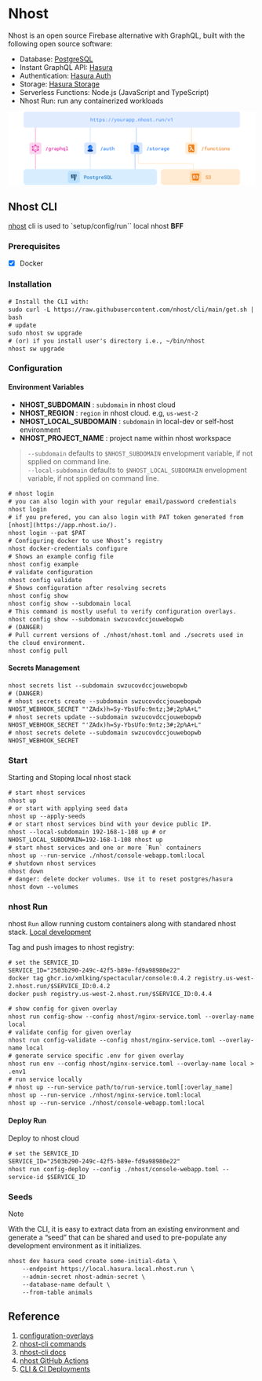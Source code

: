 # Nhost

Nhost is an open source Firebase alternative with GraphQL, built with the following open source software:

- Database: [PostgreSQL](https://www.postgresql.org/)
- Instant GraphQL API: [Hasura](https://hasura.io/)
- Authentication: [Hasura Auth](https://github.com/nhost/hasura-auth/)
- Storage: [Hasura Storage](https://github.com/nhost/hasura-storage)
- Serverless Functions: Node.js (JavaScript and TypeScript)
- Nhost Run: run any containerized workloads

![Nhost architecture](https://raw.githubusercontent.com/nhost/nhost/main/assets/nhost-diagram.png)

## Nhost CLI

[nhost](https://docs.nhost.io/cli) cli is used to `setup/config/run`` local nhost **BFF**

### Prerequisites

- [x] Docker

### Installation

```shell
# Install the CLI with:
sudo curl -L https://raw.githubusercontent.com/nhost/cli/main/get.sh | bash
# update
sudo nhost sw upgrade
# (or) if you install user's directory i.e., ~/bin/nhost
nhost sw upgrade
```

### Configuration

#### Environment Variables

- **NHOST_SUBDOMAIN** : `subdomain` in nhost cloud
- **NHOST_REGION** : `region` in nhost cloud. e.g, `us-west-2`
- **NHOST_LOCAL_SUBDOMAIN** : `subdomain` in local-dev or self-host environment
- **NHOST_PROJECT_NAME** : project name within nhost workspace

> `--subdomain` defaults to `$NHOST_SUBDOMAIN` envelopment variable, if not spplied on command line.  
> `--local-subdomain` defaults to `$NHOST_LOCAL_SUBDOMAIN` envelopment variable, if not spplied on command line.

```shell
# nhost login
# you can also login with your regular email/password credentials 
nhost login
# if you prefered, you can also login with PAT token generated from [nhost](https://app.nhost.io/).
nhost login --pat $PAT
# Configuring docker to use Nhost’s registry
nhost docker-credentials configure
# Shows an example config file
nhost config example
# validate configuration
nhost config validate
# Shows configuration after resolving secrets
nhost config show
nhost config show --subdomain local
# This command is mostly useful to verify configuration overlays.
nhost config show --subdomain swzucovdccjouwebopwb
# (DANGER) 
# Pull current versions of ./nhost/nhost.toml and ./secrets used in the cloud environment.
nhost config pull

```

#### Secrets Management

```shell
nhost secrets list --subdomain swzucovdccjouwebopwb
# (DANGER)
# nhost secrets create --subdomain swzucovdccjouwebopwb NHOST_WEBHOOK_SECRET "'ZAdx)h=Sy-YbsUfo:9ntz;3#;2p%A+L"
# nhost secrets update --subdomain swzucovdccjouwebopwb NHOST_WEBHOOK_SECRET "'ZAdx)h=Sy-YbsUfo:9ntz;3#;2p%A+L"
# nhost secrets delete --subdomain swzucovdccjouwebopwb NHOST_WEBHOOK_SECRET
```

### Start

Starting and Stoping local nhost stack

```shell
# start nhost services
nhost up
# or start with applying seed data
nhost up --apply-seeds
# or start nhost services bind with your device public IP. 
nhost --local-subdomain 192-168-1-108 up # or
NHOST_LOCAL_SUBDOMAIN=192-168-1-108 nhost up 
# start nhost services and one or more `Run` containers
nhost up --run-service ./nhost/console-webapp.toml:local
# shutdown nhost services
nhost down
# danger: delete docker volumes. Use it to reset postgres/hasura
nhost down --volumes
```

### nhost Run

nhost `Run` allow running custom containers along with standared nhost stack.
[Local development](https://docs.nhost.io/guides/run/local-development)

Tag and push images to nhost registry:

```shell
# set the SERVICE_ID
SERVICE_ID="2503b290-249c-42f5-b89e-fd9a98980e22"
docker tag ghcr.io/xmlking/spectacular/console:0.4.2 registry.us-west-2.nhost.run/$SERVICE_ID:0.4.2
docker push registry.us-west-2.nhost.run/$SERVICE_ID:0.4.4
```

```shell
# show config for given overlay
nhost run config-show --config nhost/nginx-service.toml --overlay-name local
# validate config for given overlay
nhost run config-validate --config nhost/nginx-service.toml --overlay-name local
# generate service specific .env for given overlay
nhost run env --config nhost/nginx-service.toml --overlay-name local > .env1
# run service locally
# nhost up --run-service path/to/run-service.toml[:overlay_name]
nhost up --run-service ./nhost/nginx-service.toml:local
nhost up --run-service ./nhost/console-webapp.toml:local
```

#### Deploy Run

Deploy to nhost cloud

```shell
# set the SERVICE_ID
SERVICE_ID="2503b290-249c-42f5-b89e-fd9a98980e22"
nhost run config-deploy --config ./nhost/console-webapp.toml --service-id $SERVICE_ID
```

### Seeds

> [!NOTE]
> With the CLI, it is easy to extract data from an existing environment and generate a “seed” that can be shared and used to pre-populate any development environment as it initializes.

```shell
nhost dev hasura seed create some-initial-data \
    --endpoint https://local.hasura.local.nhost.run \
    --admin-secret nhost-admin-secret \
    --database-name default \
    --from-table animals
```

## Reference

1. [configuration-overlays](https://docs.nhost.io/guides/cli/configuration-overlays)
2. [nhost-cli commands](https://github.com/nhost/nhost.toml)
3. [nhost-cli docs](https://github.com/nhost/nhost.toml/tree/main/docs)
4. [nhost GitHub Actions](https://github.com/nhost-actions)
5. [CLI & CI Deployments](https://docs.nhost.io/guides/run/cli-deployments)

